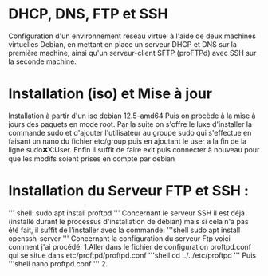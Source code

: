 # DHCP, DNS, FTP et SSH

Configuration d'un environnement réseau virtuel à l'aide de deux
machines virtuelles Debian, en mettant en place un serveur
DHCP et DNS sur la première machine, ainsi qu'un
serveur-client SFTP (proFTPd) avec SSH sur la seconde machine.

# Installation (iso) et Mise à jour

Installation à partir d'un iso debian 12.5-amd64
Puis on procède à la mise à jours des paquets en mode root.
Par la suite on s'offre le luxe d'installer la commande sudo et d'ajouter l'utilisateur au groupe sudo qui s'effectue en faisant un nano du fichier etc/group puis en ajoutant le user a la fin de la ligne sudo:x:X:User.
Enfin il suffit de faire exit puis connecter à nouveau pour que les modifs soient prises en compte par debian 

# Installation du Serveur FTP et SSH :

'''
shell:
sudo apt install proftpd
'''
Concernant le serveur SSH il est déjà (installé durant le processus d'installation de debian)
mais si cela n'a pas été fait, il suffit de l'installer avec la commande:
'''shell 
sudo apt install openssh-server
'''
Concernant la configuration du serveur Ftp voici comment j'ai procédé:
1.Aller dans le fichier de configuration proftpd.conf qui se situe dans etc/proftpd/proftpd.conf
'''shell
cd ../../etc/proftpd
'''
Puis 
'''shell
nano proftpd.conf
'''
2.
